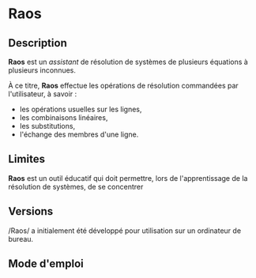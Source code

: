 # Raos

## Description

**Raos** est un *assistant* de résolution de systèmes de plusieurs équations à plusieurs inconnues.

À ce titre, **Raos** effectue les opérations de résolution commandées par l'utilisateur, à savoir :
 * les opérations usuelles sur les lignes,
 * les combinaisons linéaires, 
 * les substitutions, 
 * l'échange des membres d'une ligne.


## Limites

**Raos** est un outil éducatif qui doit permettre, lors de l'apprentissage de la résolution de systèmes, de
se concentrer

## Versions

/Raos/ a initialement été développé pour utilisation sur un ordinateur de bureau.

## Mode d'emploi
